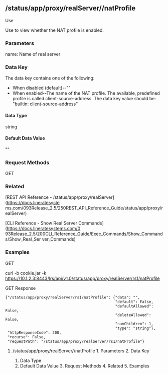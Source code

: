 ## /status/app/proxy/realServer/<name>/natProfile

Use

Use to view whether the NAT profile is enabled.

### Parameters

name: Name of real server

### Data Key

The data key contains one of the following:

  * When disabled (default)--""
  * When enabled--The name of the NAT profile. The available, predefined profile is called client-source-address. The data key value should be:  
"builtin: client-source-address"

#### Data Type

string

#### Default Data Value

""

### Request Methods

GET

### Related

[REST API Reference - /status/app/proxy/realServer](https://docs.lineratesyste
ms.com/093Release_2.5/250REST_API_Reference_Guide/status/app/proxy/realServer)

[CLI Reference - Show Real Server Commands](https://docs.lineratesystems.com/0
93Release_2.5/200CLI_Reference_Guide/Exec_Commands/Show_Commands/Show_Real_Ser
ver_Commands)

### Examples

GET

curl -b cookie.jar -k
https://10.1.2.3:8443/lrs/api/v1.0/status/app/proxy/realServer/rs1/natProfile

GET Response

    
    {"/status/app/proxy/realServer/rs1/natProfile": {"data": "",
                                                     "default": False,
                                                     "defaultAllowed": False,
                                                     "deleteAllowed": False,
                                                     "numChildren": 1,
                                                     "type": "string"},
     "httpResponseCode": 200,
     "recurse": False,
     "requestPath": "/status/app/proxy/realServer/rs1/natProfile"}
    

  1. /status/app/proxy/realServer/<name>/natProfile
    1. Parameters
    2. Data Key
      1. Data Type
      2. Default Data Value
    3. Request Methods
    4. Related
    5. Examples

